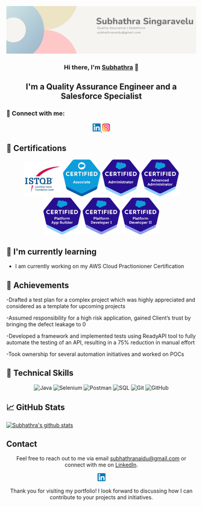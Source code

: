 <p align="center">
  <a href="https://www.linkedin.com/in/subhathra-singaravelu/" target="_blank" rel="noreferrer">
    <img src="https://raw.githubusercontent.com/subhathrasingaravelu/subhathrasingaravelu.github.io/main/images/banner.png" alt="My banner">
  </a>
</p>

<h3 align="center">Hi there, I'm <a href="https://www.linkedin.com/in/subhathra-singaravelu/" target="_blank" rel="noreferrer">Subhathra</a> 👋</h3>

<h2 align="center">I'm a Quality Assurance Engineer and a Salesforce Specialist</h2>

### 🤝 Connect with me:

<p align="center">
  <a href="https://www.linkedin.com/in/subhathra-singaravelu//">
    <img src="https://raw.githubusercontent.com/subhathrasingaravelu/subhathrasingaravelu.github.io/main/images/linkedin.svg" alt="Subhathra Singaravelu | LinkedIn" width="21px"/>
  </a>
  <a href="https://instagram.com/subhathrasingaravelu">
    <img src="https://raw.githubusercontent.com/subhathrasingaravelu/subhathrasingaravelu.github.io/main/images/instagram.svg" alt="Subhathra | Instagram" width="21px"/>
  </a>
</p>
  
## 🥇 Certifications
<p align="center">
  <img src="https://raw.githubusercontent.com/subhathrasingaravelu/subhathrasingaravelu.github.io/main/images/ISTQB.png" alt="Subhathra | ISTQB" width="100 px"/>
  <img src="https://raw.githubusercontent.com/subhathrasingaravelu/subhathrasingaravelu.github.io/main/images/Associate.png" alt="Subhathra | Salesforce Certified Associate" width="100 px"/>
  <img src="https://raw.githubusercontent.com/subhathrasingaravelu/subhathrasingaravelu.github.io/main/images/Administrator.png" alt="Subhathra | Salesforce Certified Administrator" width="100 px"/>
  <img src="https://raw.githubusercontent.com/subhathrasingaravelu/subhathrasingaravelu.github.io/main/images/Advanced Administrator.png" alt="Subhathra | Salesforce Certified Advanced Administrator" width="100 px"/>
  <img src="https://raw.githubusercontent.com/subhathrasingaravelu/subhathrasingaravelu.github.io/main/images/Platform App Builder.png" alt="Subhathra | Salesforce Certified Platform App Builder" width="100 px"/>
  <img src="https://raw.githubusercontent.com/subhathrasingaravelu/subhathrasingaravelu.github.io/main/images/Platform Developer I.png" alt="Subhathra | Salesforce Certified Platform Developer I" width="100 px"/>
  <img src="https://raw.githubusercontent.com/subhathrasingaravelu/subhathrasingaravelu.github.io/main/images/Platform Developer II.png" alt="Subhathra | Salesforce Certified Platform Developer II" width="100 px"/>
</p>


## 🌱 I'm currently learning

- I am currently working on my AWS Cloud Practionioner Certification


## 🥇 Achievements

-Drafted a test plan for a complex project which was highly appreciated and considered as a template for upcoming projects

-Assumed responsibility for a high risk application, gained Client’s trust by bringing the defect leakage to 0

-Developed a framework and implemented tests using ReadyAPI tool to fully automate the testing of an API, resulting in a 75% reduction in manual effort

-Took ownership for several automation initiatives and worked on POCs


## 💼 Technical Skills

<p align="center">
  <img src="https://img.shields.io/badge/Java-007396?style=for-the-badge&logo=java&logoColor=white" alt="Java">
  <img src="https://img.shields.io/badge/Selenium-43B02A?style=for-the-badge&logo=selenium&logoColor=white" alt="Selenium">
  <img src="https://img.shields.io/badge/Postman-FF6C37?style=for-the-badge&logo=postman&logoColor=white" alt="Postman">
  <img src="https://img.shields.io/badge/MySQL-4479A1?style=for-the-badge&logo=mysql&logoColor=white" alt="SQL">
  <img src="https://img.shields.io/badge/Git-F05032?style=for-the-badge&logo=git&logoColor=white" alt="Git">
  <img src="https://img.shields.io/badge/GitLab-FCA121?style=for-the-badge&logo=gitlab&logoColor=white" alt="GitHub">
</p>

## 📈 GitHub Stats 

[![Subhathra's github stats](https://github-readme-stats.vercel.app/api?username=subhathrasingaravelu)](https://github.com/subhathrasingaravelu)


## Contact

<p align="center"> Feel free to reach out to me via email <a href="mailto:subhathranaidu@gmail.com">subhathranaidu@gmail.com</a> or connect with me on <a href="https://www.linkedin.com/in/subhathra-singaravelu">LinkedIn</a>.</p>

<p align="center">
  <a href="https://www.linkedin.com/in/subhathra-singaravelu//">
    <img src="https://raw.githubusercontent.com/subhathrasingaravelu/subhathrasingaravelu.github.io/main/images/linkedin.svg" alt="Subhathra Singaravelu | LinkedIn" width="21px"/>
  </a>
</p>
  

<p align="center">Thank you for visiting my portfolio! I look forward to discussing how I can contribute to your projects and initiatives.</p>
